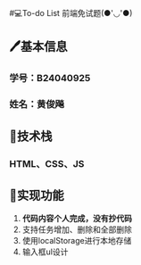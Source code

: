 #💻To-do List 前端免试题(●'◡'●)
## 🖊️基本信息
### 学号：B24040925
### 姓名：黄俊飚

## 💭技术栈

### HTML、CSS、JS

## 🎉实现功能

1. **代码内容个人完成，没有抄代码**
2. 支持任务增加、删除和全部删除
3. 使用localStorage进行本地存储
4. 输入框ul设计
